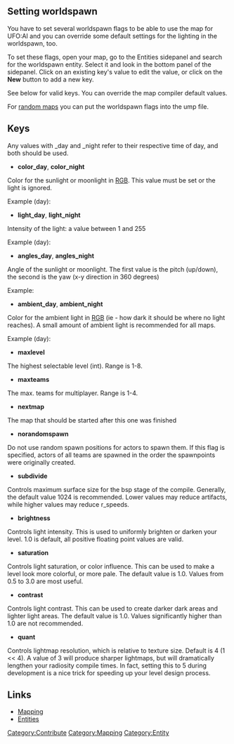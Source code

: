 ## Setting worldspawn

You have to set several worldspawn flags to be able to use the map for
UFO:AI and you can override some default settings for the lighting in
the worldspawn, too.

To set these flags, open your map, go to the Entities sidepanel and
search for the worldspawn entity. Select it and look in the bottom panel
of the sidepanel. Click on an existing key's value to edit the value, or
click on the **New** button to add a new key.

See below for valid keys. You can override the map compiler default
values.

For [random maps](Mapping/Random_map_assembly "wikilink") you can put
the worldspawn flags into the ump file.

## Keys

Any values with _day and _night refer to their respective time of day,
and both should be used.

- **color_day**, **color_night**


Color for the sunlight or moonlight in [RGB](RGB "wikilink"). This value
must be set or the light is ignored.

Example (day):

- **light_day**, **light_night**


Intensity of the light: a value between 1 and 255

Example (day):

- **angles_day**, **angles_night**


Angle of the sunlight or moonlight. The first value is the pitch
(up/down), the second is the yaw (x-y direction in 360 degrees)

Example:

- **ambient_day**, **ambient_night**


Color for the ambient light in [RGB](RGB "wikilink") (ie - how dark it
should be where no light reaches). A small amount of ambient light is
recommended for all maps.

Example (day):

- **maxlevel**


The highest selectable level (int). Range is 1-8.

- **maxteams**


The max. teams for multiplayer. Range is 1-4.

- **nextmap**


The map that should be started after this one was finished

- **norandomspawn**


Do not use random spawn positions for actors to spawn them. If this flag
is specified, actors of all teams are spawned in the order the
spawnpoints were originally created.

- **subdivide**


Controls maximum surface size for the bsp stage of the compile.
Generally, the default value 1024 is recommended. Lower values may
reduce artifacts, while higher values may reduce r_speeds.

- **brightness**


Controls light intensity. This is used to uniformly brighten or darken
your level. 1.0 is default, all positive floating point values are
valid.

- **saturation**


Controls light saturation, or color influence. This can be used to make
a level look more colorful, or more pale. The default value is 1.0.
Values from 0.5 to 3.0 are most useful.

- **contrast**


Controls light contrast. This can be used to create darker dark areas
and lighter light areas. The default value is 1.0. Values significantly
higher than 1.0 are not recommended.

- **quant**


Controls lightmap resolution, which is relative to texture size. Default
is 4 (1 \<\< 4). A value of 3 will produce sharper lightmaps, but will
dramatically lengthen your radiosity compile times. In fact, setting
this to 5 during development is a nice trick for speeding up your level
design process.

## Links

- [Mapping](Mapping "wikilink")
- [Entities](Mapping/Entities "wikilink")

[Category:Contribute](Category:Contribute "wikilink")
[Category:Mapping](Category:Mapping "wikilink")
[Category:Entity](Category:Entity "wikilink")